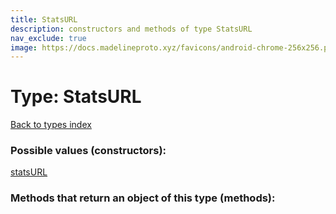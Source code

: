 ```yaml
---
title: StatsURL
description: constructors and methods of type StatsURL
nav_exclude: true
image: https://docs.madelineproto.xyz/favicons/android-chrome-256x256.png
---
```

# Type: StatsURL
[Back to types index](index.html)



### Possible values (constructors):

[statsURL](/API_docs/constructors/statsURL.html)  



### Methods that return an object of this type (methods):



